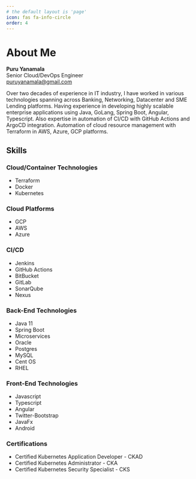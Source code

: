 ```yaml
---
# the default layout is 'page'
icon: fas fa-info-circle
order: 4
---
```


# About Me

**Puru Yanamala**  
Senior Cloud/DevOps Engineer  
[puruyanamala@gmail.com](mailto:puruyanamala@gmail.com)

Over two decades of experience in IT industry, I have worked in various technologies spanning across Banking, Networking, Datacenter and SME Lending platforms. Having experience in developing highly scalable enterprise applications using Java, GoLang, Spring Boot, Angular, Typescript. Also expertise in automation of CI/CD with GitHub Actions and ArgoCD integration. Automation of cloud resource management with Terraform in AWS, Azure, GCP platforms.

## Skills

### Cloud/Container Technologies
- Terraform
- Docker
- Kubernetes

### Cloud Platforms
- GCP
- AWS
- Azure

### CI/CD
- Jenkins
- GitHub Actions
- BitBucket
- GitLab
- SonarQube
- Nexus

### Back-End Technologies
- Java 11
- Spring Boot
- Microservices
- Oracle
- Postgres
- MySQL
- Cent OS
- RHEL

### Front-End Technologies
- Javascript
- Typescript
- Angular
- Twitter-Bootstrap
- JavaFx
- Android

### Certifications
- Certified Kubernetes Application Developer - CKAD
- Certified Kubernetes Administrator - CKA
- Certified Kubernetes Security Specialist - CKS